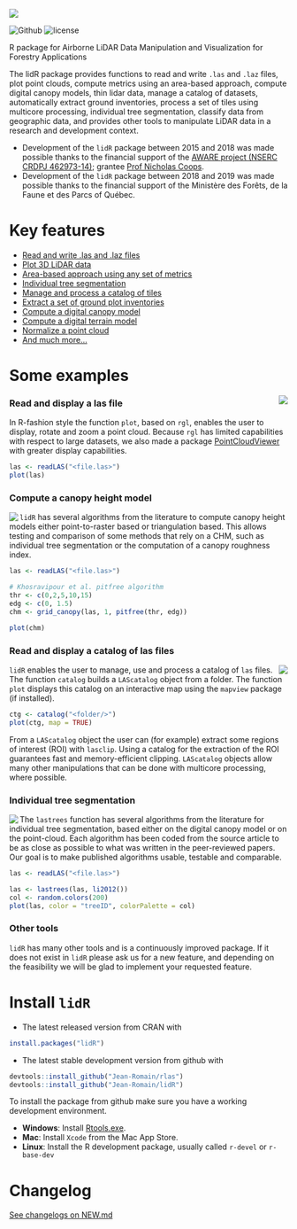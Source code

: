 ![](https://raw.githubusercontent.com/Jean-Romain/lidR/master/others/README/lidr-ban.png)<br/>

![Github](https://img.shields.io/badge/Github-2.0.0-green.svg) ![license](https://img.shields.io/badge/Licence-GPL--3-blue.svg) 

R package for Airborne LiDAR Data Manipulation and Visualization for Forestry Applications

The lidR package provides functions to read and write `.las` and `.laz` files, plot point clouds, compute metrics using an area-based approach, compute digital canopy models, thin lidar data, manage a catalog of datasets, automatically extract ground inventories, process a set of tiles using multicore processing, individual tree segmentation, classify data from geographic data, and provides other tools to manipulate LiDAR data in a research and development context.

* Development of the `lidR` package between 2015 and 2018 was made possible thanks to the financial support of the [AWARE project  (NSERC CRDPJ 462973-14)](http://aware.forestry.ubc.ca/); grantee [Prof Nicholas Coops](http://profiles.forestry.ubc.ca/person/nicholas-coops/).
* Development of the `lidR` package between 2018 and 2019 was made possible thanks to the financial support of the Ministère des Forêts, de la Faune et des Parcs of Québec.

# Key features

- [Read and write .las and .laz files](https://github.com/Jean-Romain/lidR/wiki)
- [Plot 3D LiDAR data](https://github.com/Jean-Romain/lidR/wiki)
- [Area-based approach using any set of metrics](https://github.com/Jean-Romain/lidR/wiki)
- [Individual tree segmentation](https://github.com/Jean-Romain/lidR/wiki)
- [Manage and process a catalog of tiles](https://github.com/Jean-Romain/lidR/wiki)
- [Extract a set of ground plot inventories](https://github.com/Jean-Romain/lidR/wiki)
- [Compute a digital canopy model](https://github.com/Jean-Romain/lidR/wiki)
- [Compute a digital terrain model](https://github.com/Jean-Romain/lidR/wiki)
- [Normalize a point cloud](https://github.com/Jean-Romain/lidR/wiki)
- [And much more...](https://github.com/Jean-Romain/lidR/wiki)
    
# Some examples

<img align="right" src="https://raw.githubusercontent.com/Jean-Romain/lidR/master/others/README/point-cloud-rotating.gif">

### Read and display a las file

In R-fashion style the function `plot`, based on `rgl`, enables the user to display, rotate and zoom a point cloud. Because `rgl` has limited capabilities with respect to large datasets, we also made a package [PointCloudViewer](https://github.com/Jean-Romain/PointCloudViewer) with greater display capabilities.

```r
las <- readLAS("<file.las>")
plot(las)
```

### Compute a canopy height model

<img align="left" src="https://raw.githubusercontent.com/Jean-Romain/lidR/master/others/README/chm-Khosravipour.png">

`lidR` has several algorithms from the literature to compute canopy height models either point-to-raster based or triangulation based. This allows testing and comparison of some methods that rely on a CHM, such as individual tree segmentation or the computation of a canopy roughness index.

```r
las <- readLAS("<file.las>")

# Khosravipour et al. pitfree algorithm
thr <- c(0,2,5,10,15)
edg <- c(0, 1.5)
chm <- grid_canopy(las, 1, pitfree(thr, edg))

plot(chm)
```

### Read and display a catalog of las files

<img align="right" src="https://raw.githubusercontent.com/Jean-Romain/lidR/master/others/README/catalog-plot_interactive.gif">

`lidR` enables the user to manage, use and process a catalog of `las` files. The function `catalog` builds a `LAScatalog` object from a folder. The function `plot` displays this catalog on an interactive map using the `mapview` package (if installed).

```r
ctg <- catalog("<folder/>")
plot(ctg, map = TRUE)
```

From a `LAScatalog` object the user can (for example) extract some regions of interest (ROI) with `lasclip`. Using a catalog for the extraction of the ROI guarantees fast and memory-efficient clipping. `LAScatalog` objects allow many other manipulations that can be done with multicore processing, where possible.

### Individual tree segmentation

<img align="left" src="https://raw.githubusercontent.com/Jean-Romain/lidR/master/others/README/its-rotating-tree-segmented.gif" margin-right="5px">

The `lastrees` function has several algorithms from the literature for individual tree segmentation, based either on the digital canopy model or on the point-cloud. Each algorithm has been coded from the source article to be as close as possible to what was written in the peer-reviewed papers. Our goal is to make published algorithms usable, testable and comparable.

```r
las <- readLAS("<file.las>")

las <- lastrees(las, li2012())
col <- random.colors(200)
plot(las, color = "treeID", colorPalette = col)
```

### Other tools

`lidR` has many other tools and is a continuously improved package. If it does not exist in `lidR` please ask us for a new feature, and depending on the feasibility we will be glad to implement your requested feature.

# Install `lidR`

* The latest released version from CRAN with

```r
install.packages("lidR")
```

* The latest stable development version from github with


```r
devtools::install_github("Jean-Romain/rlas")
devtools::install_github("Jean-Romain/lidR")
```

To install the package from github make sure you have a working development environment.

* **Windows**: Install [Rtools.exe](https://cran.r-project.org/bin/windows/Rtools/).  
* **Mac**: Install `Xcode` from the Mac App Store.
* **Linux**: Install the R development package, usually called `r-devel` or `r-base-dev`

# Changelog

[See changelogs on NEW.md](https://github.com/Jean-Romain/lidR/blob/master/NEWS.md)
